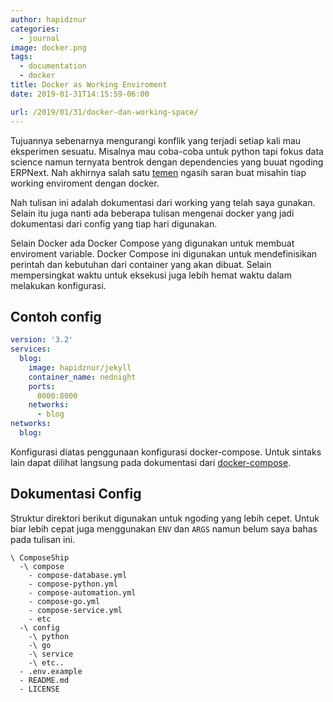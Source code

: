 ```yaml
---
author: hapidznur
categories:
  - journal
image: docker.png
tags:
  - documentation
  - docker
title: Docker as Working Enviroment
date: 2019-01-31T14:15:59-06:00

url: /2019/01/31/docker-dan-working-space/
---
```




Tujuannya sebenarnya mengurangi konflik yang terjadi setiap kali mau eksperimen sesuatu. Misalnya mau coba-coba untuk python tapi fokus data science namun ternyata bentrok dengan dependencies yang buuat ngoding ERPNext. Nah akhirnya salah satu [temen](elfarqy.net) ngasih saran buat misahin tiap working enviroment dengan docker. 

Nah tulisan ini adalah dokumentasi dari working yang telah saya gunakan. Selain itu juga nanti ada beberapa tulisan mengenai docker yang jadi dokumentasi dari config yang tiap hari digunakan. 

Selain Docker ada Docker Compose yang digunakan untuk membuat enviroment variable. Docker Compose ini digunakan untuk mendefinisikan perintah dan kebutuhan dari container yang akan dibuat. Selain mempersingkat waktu untuk eksekusi juga lebih hemat waktu dalam melakukan konfigurasi.

## Contoh config
```yaml
version: '3.2'
services:
  blog:
    image: hapidznur/jekyll
    container_name: nednight
    ports:
      8000:8000
    networks:
      - blog
networks:
  blog:
```
Konfigurasi diatas penggunaan konfigurasi docker-compose. Untuk sintaks lain dapat dilihat langsung pada dokumentasi dari [docker-compose](1). 

## Dokumentasi Config
Struktur direktori berikut digunakan untuk ngoding yang lebih cepet. Untuk biar lebih cepat juga menggunakan `ENV` dan `ARGS` namun belum saya bahas pada tulisan ini.
```
\ ComposeShip
  -\ compose
    - compose-database.yml
    - compose-python.yml
    - compose-automation.yml
    - compose-go.yml
    - compose-service.yml
    - etc
  -\ config
    -\ python
    -\ go
    -\ service
    -\ etc..
  - .env.example
  - README.md
  - LICENSE
```

[1]: https://docs.docker.com/get-started/
[2]: https://www.github.com/hapidznur/ComposeShip

